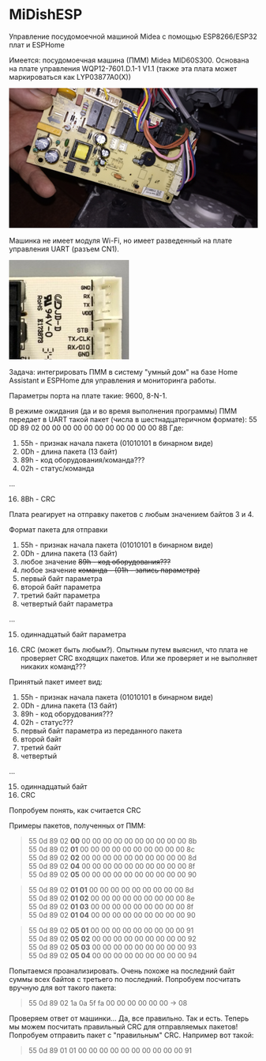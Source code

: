 # MiDishESP
Управление посудомоечной машиной Midea с помощью ESP8266/ESP32 плат и ESPHome

Имеется: посудомоечная машина (ПММ) Midea MID60S300. Основана на плате управления WQP12-7601.D.1-1 V1.1 (также эта плата может маркироваться как LYP03877A0(X))

![WQP12-7601.jpg](images/WQP12-7601.jpg)

Машинка не имеет модуля Wi-Fi, но имеет разведенный на плате управления UART (разъем CN1).

![CN1](images/cn1.JPG)

Задача: интегрировать ПММ в систему "умный дом" на базе Home Assistant и ESPHome для управления и мониторинга работы.

Параметры порта на плате такие: 9600, 8-N-1.

В режиме ожидания (да и во время выполнения программы) ПММ передает в UART такой пакет (числа в шестнадцатеричном формате):
55 0D 89 02 00 00 00 00 00 00 00 00 00 00 00 8B
Где: 
1. 55h - признак начала пакета (01010101 в бинарном виде)
2. 0Dh - длина пакета (13 байт)
3. 89h - код оборудования/команда???
4. 02h - статус/команда

...

16. 8Bh - CRC

Плата реагирует на отправку пакетов с любым значением байтов 3 и 4.

Формат пакета для отправки
1. 55h - признак начала пакета (01010101 в бинарном виде)
2. 0Dh - длина пакета (13 байт)
3. любое значение <s>89h - код оборудования???</s>
4. любое значение <s>команда - (01h - запись параметра)</s>
5. первый байт параметра
6. второй байт параметра
7. третий байт параметра
8. четвертый байт параметра

...

15. одиннадцатый байт параметра

16. CRC (может быть любым?). Опытным путем выяснил, что плата не проверяет CRC входящих пакетов. Или же проверяет и не выполняет никаких команд???

Принятый пакет имеет вид:

1. 55h - признак начала пакета (01010101 в бинарном виде)
2. 0Dh - длина пакета (13 байт)
3. 89h - код оборудования???
4. 02h - статус???
5. первый байт параметра из переданного пакета
6. второй байт
7. третий байт
8. четвертый

...

15. одиннадцатый байт
16. CRC

Попробуем понять, как считается CRC

Примеры пакетов, полученных от ПММ:

>55 0d 89 02 <b>00</b> 00 00 00 00 00 00 00 00 00 00 8b<br>
>55 0d 89 02 <b>01</b> 00 00 00 00 00 00 00 00 00 00 8c<br>
>55 0d 89 02 <b>02</b> 00 00 00 00 00 00 00 00 00 00 8d<br>
>55 0d 89 02 <b>04</b> 00 00 00 00 00 00 00 00 00 00 8f<br>
>55 0d 89 02 <b>05</b> 00 00 00 00 00 00 00 00 00 00 90<br>

>55 0d 89 02 <b>01 01</b> 00 00 00 00 00 00 00 00 00 8d<br>
>55 0d 89 02 <b>01 02</b> 00 00 00 00 00 00 00 00 00 8e<br>
>55 0d 89 02 <b>01 03</b> 00 00 00 00 00 00 00 00 00 8f<br>
>55 0d 89 02 <b>01 04</b> 00 00 00 00 00 00 00 00 00 90<br>

>55 0d 89 02 <b>05 01</b> 00 00 00 00 00 00 00 00 00 91<br>
>55 0d 89 02 <b>05 02</b> 00 00 00 00 00 00 00 00 00 92<br>
>55 0d 89 02 <b>05 03</b> 00 00 00 00 00 00 00 00 00 93<br>
>55 0d 89 02 <b>05 04</b> 00 00 00 00 00 00 00 00 00 94<br>

Попытаемся проанализировать. Очень похоже на последний байт суммы всех байтов с третьего по последний.
Попробуем посчитать вручную для вот такого пакета:

>55 0d 89 02 1a 0a 5f fa 00 00 00 00 00 00 -> 08

Проверяем ответ от машинки... Да, все правильно. Так и есть. Теперь мы можем посчитать правильный CRC для отправляемых пакетов!
Попробуем отправить пакет с "правильным" CRC. Например вот такой:
>55 0d 89 01 01 00 00 00 00 00 00 00 00 00 00 91<br>
